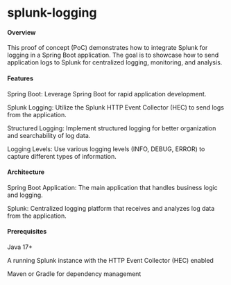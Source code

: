 # splunk-logging
#### **Overview**

This proof of concept (PoC) demonstrates how to integrate Splunk for logging in a Spring Boot application. The goal is to showcase how to send application logs to Splunk for centralized logging, monitoring, and analysis.

#### **Features**

Spring Boot: Leverage Spring Boot for rapid application development.

Splunk Logging: Utilize the Splunk HTTP Event Collector (HEC) to send logs from the application.

Structured Logging: Implement structured logging for better organization and searchability of log data.

Logging Levels: Use various logging levels (INFO, DEBUG, ERROR) to capture different types of information.

#### **Architecture**

Spring Boot Application: The main application that handles business logic and logging.

Splunk: Centralized logging platform that receives and analyzes log data from the application.

#### **Prerequisites**

Java 17+

A running Splunk instance with the HTTP Event Collector (HEC) enabled

Maven or Gradle for dependency management